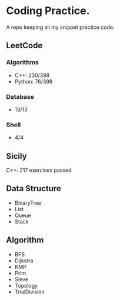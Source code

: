 # Coding Practice.

A repo keeping all my snippet practice code.

## LeetCode 

### Algorithms

+ C++: 230/398
+ Python: 76/398

### Database

+ 13/13

### Shell

+ 4/4

## Sicily

C++: 217 exercises passed

## Data Structure

+ BinaryTree
+ List
+ Queue
+ Stack

## Algorithm

+ BFS
+ Dijkstra
+ KMP
+ Prim
+ Sieve
+ Topology
+ TrialDivision

  
